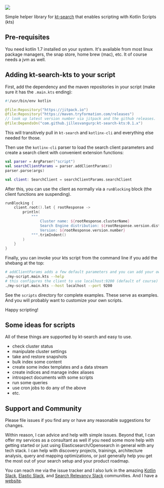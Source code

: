 [![](https://jitpack.io/v/jillesvangurp/kt-search-kts.svg)](https://jitpack.io/#jillesvangurp/kt-search-kts)

Simple helper library for [kt-search](https://github.com/jillesvangurp/kt-search) that enables 
scripting with Kotlin Scripts (kts)

## Pre-requisites

You need kotlin 1.7 installed on your system. It's available from most linux package managers, the snap store, home brew (mac), etc. It of course needs a jvm as well. 

## Adding kt-search-kts to your script

First, add the dependency and the maven repositories in your script (make sure it has the `.main.kts` ending):

```kotlin
#!/usr/bin/env kotlin

@file:Repository("https://jitpack.io")
@file:Repository("https://maven.tryformation.com/releases")
// look up latest version number via jitpack and the github releases.
@file:DependsOn("com.github.jillesvangurp:kt-search-kts:0.1.x")
```

This will transitively pull in `kt-search` and `kotlinx-cli` and everything else needed for those.

Then use the `kotlinx-cli` parser to load the search client parameters and create a 
search client with convenient extension functions:

```kotlin
val parser = ArgParser("script")
val searchClientParams = parser.addClientParams()
parser.parse(args)

val client: SearchClient = searchClientParams.searchClient
```

After this, you can use the client as normally via a `runBlocking` block (the client functions are suspending).

```kotlin
runBlocking {
    client.root().let { rootResponse ->
        println(
            """
                Cluster name: ${rootResponse.clusterName}
                Search Engine distribution: ${rootResponse.version.distribution}
                Version: ${rootResponse.version.number}
            """.trimIndent()
        )
    }
}
```

Finally, you can invoke your kts script from the command line if you add the shebang at the top:

```bash
# addClientParams adds a few default parameters and you can add your own as well
./my-script.main.kts --help
# this configures the client to use localhost:9200 (default of course)
./my-script.main.kts --host localhost --port 9200
```

See the `scripts` directory for complete examples. These serve as examples. And you will probably want to customize your own scripts.

Happy scripting!

## Some ideas for scripts

All of these things are supported by kt-search and easy to use.

- check cluster status
- manipulate cluster settings
- take and restore snapshots
- bulk index some content
- create some index templates and a data stream
- create indices and manage index aliases
- introspect documents with some scripts
- run some queries
- use cron jobs to do any of the above
- etc. 

## Support and Community

Please file issues if you find any or have any reasonable suggestions for changes. 

Within reason, I can advice and help with simple issues. Beyond that, I can offer my services as a consultant as well if you need some more help with getting started or just using Elasticsearch/Opensearch in general with any tech stack. I can help with discovery projects, trainings, architecture analysis, query and mapping optimizations, or just generally help you get the most out of your search setup and your product roadmap.

You can reach me via the issue tracker and I also lurk in the amazing [Kotlin Slack](https://kotlinlang.org/community/), [Elastic Slack](https://www.elastic.co/blog/join-our-elastic-stack-workspace-on-slack), and [Search Relevancy Slack](https://opensourceconnections.com/blog/2021/07/06/building-the-search-community-with-relevance-slack/) communities. And I have a [website](https://www.jillesvangurp.com).